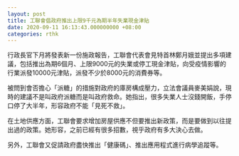 ```yaml
---
layout: post
title: 工聯會倡政府推出上限9千元為期半年失業現金津貼
date: 2020-09-11 16:13:43.000000000 +08:00
categories: rthk
---
```


行政長官下月將發表新一份施政報告，工聯會代表會見特首林鄭月娥並提出多項建議，包括推出為期6個月、上限9000元的失業或停工現金津貼，向受疫情影響的行業派發10000元津貼，派發不少於8000元的消費券等。

被問到會否擔心「派糖」的措施對政府的庫房構成壓力，立法會議員麥美娟說，現時的建議不是叫政府派糖而是叫政府救命。她指出，很多失業人士沒錢開飯，手停口停了大半年，形容政府不能「見死不救」。

在土地供應方面，工聯會要求增加房屋供應不但要推出新政策，而是要做到以往提出過的政策。她形容，之前已經有很多招數，視乎政府有多大決心去做。

另外，工聯會又促請政府盡快推出「健康碼」、推出應用程式進行病學追蹤等。
